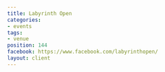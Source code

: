 ```yaml
---
title: Labyrinth Open
categories:
- events
tags:
- venue
position: 144
facebook: https://www.facebook.com/labyrinthopen/
layout: client
---
```


